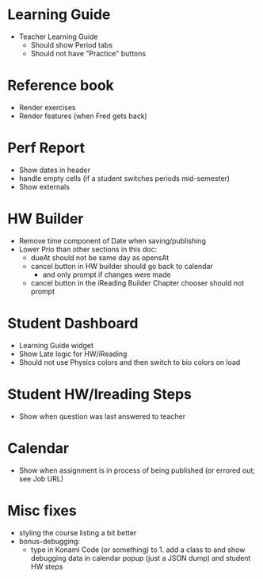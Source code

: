 # Learning Guide

- Teacher Learning Guide
  - Should show Period tabs
  - Should not have "Practice" buttons

  
# Reference book

- Render exercises
- Render features (when Fred gets back)


# Perf Report

- Show dates in header
- handle empty cells (if a student switches periods mid-semester)
- Show externals


# HW Builder

- Remove time component of Date when saving/publishing
- Lower Prio than other sections in this doc:
  - dueAt should not be same day as opensAt
  - cancel button in HW builder should go back to calendar 
    - and only prompt if changes were made
  - cancel button in the iReading Builder Chapter chooser should not prompt


# Student Dashboard

- Learning Guide widget
- Show Late logic for HW/iReading
- Should not use Physics colors and then switch to bio colors on load


# Student HW/Ireading Steps

- Show when question was last answered to teacher


# Calendar

- Show when assignment is in process of being published (or errored out; see Job URL)


# Misc fixes

- styling the course listing a bit better
- bonus-debugging:
  - type in Konami Code (or something) to 1. add a class to <body> and show debugging data in calendar popup (just a JSON dump) and student HW steps
